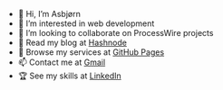 - 👋  Hi, I’m Asbjørn
- 👀  I’m interested in web development
- 💞️  I’m looking to collaborate on ProcessWire projects
- 📝  Read my blog at [Hashnode](https://asbjornness.hashnode.dev/)
- 🌟  Browse my services at [GitHub Pages](https://snobjorn.github.io/)
- 📫  Contact me at [Gmail](mailto:asbjorn.ness+ghc@gmail.com)
- 🏆  See my skills at [LinkedIn](https://www.linkedin.com/in/asbjornness/)

<!---
snobjorn/snobjorn is a ✨ special ✨ repository because its `README.md` (this file) appears on your GitHub profile.
You can click the Preview link to take a look at your changes.
--->
